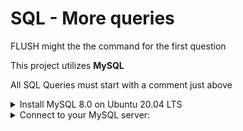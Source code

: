 # SQL - More queries

FLUSH might the the command for the first question

This project utilizes **MySQL**

All SQL Queries must start with a comment just above


<details>
    <summary>
        Install MySQL 8.0 on Ubuntu 20.04 LTS
    </summary>
        $ sudo apt update
        $ sudo apt install mysql-server
        ...
        $ mysql --version
        mysql  Ver 8.0.25-0ubuntu0.20.04.1 for Linux on x86_64 ((Ubuntu))
        $
</details>

<details>
    <summary>
        Connect to your MySQL server:
    </summary>

    $ sudo mysql
    Welcome to the MySQL monitor.  Commands end with ; or \g.
    Your MySQL connection id is 11
    Server version: 8.0.25-0ubuntu0.20.04.1 (Ubuntu)

    Copyright (c) 2000, 2021, Oracle and/or its affiliates.

    Oracle is a registered trademark of Oracle Corporation and/or its
    affiliates. Other names may be trademarks of their respective
    owners.

    Type 'help;' or '\h' for help. Type '\c' to clear the current input statement.

    mysql>
    mysql> quit
    Bye
    $
</details>
